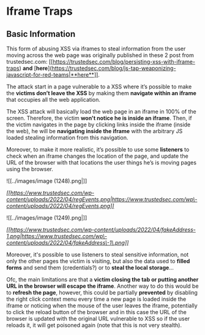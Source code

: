 # Iframe Traps


## Basic Information

This form of abusing XSS via iframes to steal information from the user moving across the web page was originally published in these 2 post from trustedsec.com: [[https://trustedsec.com/blog/persisting-xss-with-iframe-traps) **and** [**here**](https://trustedsec.com/blog/js-tap-weaponizing-javascript-for-red-teams|**here**]].

The attack start in a page vulnerable to a XSS where it’s possible to make the **victims don’t leave the XSS** by making them **navigate within an iframe** that occupies all the web application.

The XSS attack will basically load the web page in an iframe in 100% of the screen. Therefore, the victim **won't notice he is inside an iframe**. Then, if the victim navigates in the page by clicking links inside the iframe (inside the web), he will be **navigating inside the iframe** with the arbitrary JS loaded stealing information from this navigation.

Moreover, to make it more realistic, it’s possible to use some **listeners** to check when an iframe changes the location of the page, and update the URL of the browser with that locations the user things he’s is moving pages using the browser.

![[../images/image (1248).png|]]

*[[https://www.trustedsec.com/wp-content/uploads/2022/04/regEvents.png|https://www.trustedsec.com/wp\-content/uploads/2022/04/regEvents.png]]*


![[../images/image (1249).png|]]

*[[https://www.trustedsec.com/wp-content/uploads/2022/04/fakeAddress-1.png|https://www.trustedsec.com/wp\-content/uploads/2022/04/fakeAddress\-1\.png]]*


Moreover, it's possible to use listeners to steal sensitive information, not only the other pages the victim is visiting, but also the data used to **filled forms** and send them (credentials?) or to **steal the local storage**...

Ofc, the main limitations are that a **victim closing the tab or putting another URL in the browser will escape the iframe**. Another way to do this would be to **refresh the page**, however, this could be partially **prevented** by disabling the right click context menu every time a new page is loaded inside the iframe or noticing when the mouse of the user leaves the iframe, potentially to click the reload button of the browser and in this case the URL of the browser is updated with the original URL vulnerable to XSS so if the user reloads it, it will get poisoned again (note that this is not very stealth).



